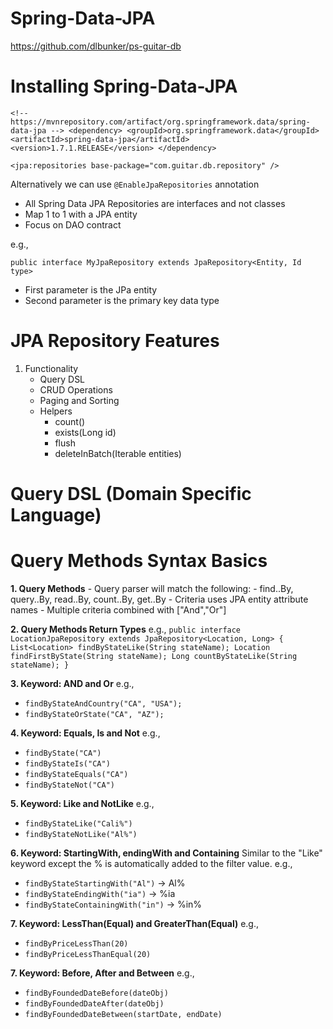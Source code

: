 # Spring-Data-JPA
https://github.com/dlbunker/ps-guitar-db

# Installing Spring-Data-JPA
`<!-- https://mvnrepository.com/artifact/org.springframework.data/spring-data-jpa -->
<dependency>
    <groupId>org.springframework.data</groupId>
    <artifactId>spring-data-jpa</artifactId>
    <version>1.7.1.RELEASE</version>
</dependency>`

`<jpa:repositories base-package="com.guitar.db.repository" />`

Alternatively we can use 
`@EnableJpaRepositories` annotation

- All Spring Data JPA Repositories are interfaces and not classes
- Map 1 to 1 with a JPA entity
- Focus on DAO contract

e.g.,

`public interface MyJpaRepository extends JpaRepository<Entity, Id type>`
- First parameter is the JPa entity
- Second parameter is the primary key data type

# JPA Repository Features
1. Functionality
	- Query DSL
	- CRUD Operations
	- Paging and Sorting
	- Helpers
		- count()
		- exists(Long id)
		- flush
		- deleteInBatch(Iterable entities)
		
# Query DSL (Domain Specific Language)

# Query Methods Syntax Basics
**1. Query Methods**
	- Query parser will match the following:
		- find..By, query..By, read..By, count..By, get..By
	- Criteria uses JPA entity attribute names
	- Multiple criteria combined with ["And","Or"]
	
**2. Query Methods Return Types**
e.g.,
`public interface LocationJpaRepository extends JpaRepository<Location, Long> {
	List<Location> findByStateLike(String stateName);
	Location findFirstByState(String stateName);
	Long countByStateLike(String stateName);
}`

**3. Keyword: AND and Or**
e.g., 
- `findByStateAndCountry("CA", "USA");`
- `findByStateOrState("CA", "AZ");`

**4. Keyword: Equals, Is and Not**
e.g.,
- `findByState("CA")`
- `findByStateIs("CA")`
- `findByStateEquals("CA")`
- `findByStateNot("CA")`

**5. Keyword: Like and NotLike**
e.g., 
- `findByStateLike("Cali%")`
- `findByStateNotLike("Al%")`

**6. Keyword: StartingWith, endingWith and Containing**
Similar to the "Like" keyword except the % is automatically added to the filter value.
e.g.,
- `findByStateStartingWith("Al")`   -> 	Al%
- `findByStateEndingWith("ia")`   -> 	%ia
- `findByStateContainingWith("in")`   -> 	%in%

**7. Keyword: LessThan(Equal) and GreaterThan(Equal)**
e.g.,
- `findByPriceLessThan(20)`
- `findByPriceLessThanEqual(20)`

**7. Keyword: Before, After and Between**
e.g.,
- `findByFoundedDateBefore(dateObj)`
- `findByFoundedDateAfter(dateObj)`
- `findByFoundedDateBetween(startDate, endDate)`